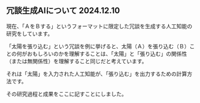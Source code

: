 ## 冗談生成AIについて 2024.12.10

現在、「ＡをＢする」というフォーマットに限定した冗談を生成する人工知能の研究をしています。

「太陽を張り込む」という冗談を例に挙げると、太陽（Ａ）を張り込む（Ｂ）ことの何がおもしろいのかを理解することは、「太陽」と「張り込む」の関係性（または無関係性）を理解すること同じだと考えています。

それは「太陽」を入力された人工知能が、「張り込む」を出力するための計算方法です。

その研究過程と成果をここに記すことにしました。











